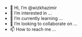 - 👋 Hi, I’m @wizkhazimir
- 👀 I’m interested in ...
- 🌱 I’m currently learning ...
- 💞️ I’m looking to collaborate on ...
- 📫 How to reach me ...

<!---
wizkhazimir/wizkhazimir is a ✨ special ✨ repository because its `README.md` (this file) appears on your GitHub profile.
You can click the Preview link to take a look at your changes.
--->
